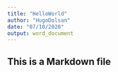```yaml
---
title: "HelloWorld"
author: "HugoDolsan"
date: "07/10/2020"
output: word_document
---
```


## This is a Markdown file